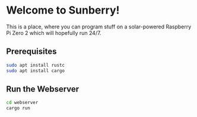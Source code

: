 # Welcome to Sunberry!</h1>
This is a place, where you can program stuff on a solar-powered Raspberry Pi Zero 2 which will hopefully run 24/7.  

## Prerequisites
```sh
sudo apt install rustc
sudo apt install cargo
```

## Run the Webserver
```sh
cd webserver
cargo run
```